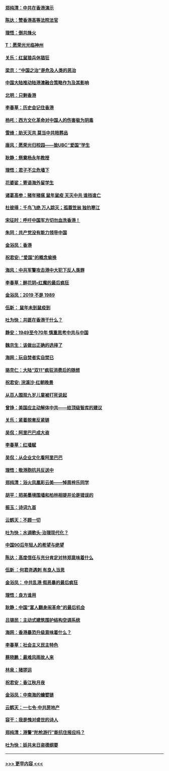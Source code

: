 #### [郑纯清：中共在香港演示](../pages/nsc993/n11670539.md?t=11211744) 
#### [陈达：赞香港高等法院法官](../pages/nsc993/n11669542.md?t=11211744) 
#### [理悟：倒共烽火](../pages/nsc993/n11668844.md?t=11211744) 
#### [T：愿荣光光临神州](../pages/nsc993/n11668421.md?t=11211744) 
#### [关乐：红鼠狼兵休猖狂](../pages/nsc993/n11668378.md?t=11211744) 
#### [梁京：“中国之治”是危及人类的恶治](../pages/nsc993/n11668328.md?t=11211744) 
#### [中国大陆推动陆港澳融合策略作为及其影响](../pages/nsc993/n11668157.md?t=11211744) 
#### [北明：只剩香港](../pages/nsc993/n11668002.md?t=11211744) 
#### [李春草：历史会记住香港](../pages/nsc993/n11667927.md?t=11211744) 
#### [杨吒：西方文化革命对中国人的伤害极为阴毒](../pages/nsc993/n11664521.md?t=11211744) 
#### [雪绮：助天灭共 莫当中共陪葬品](../pages/nsc993/n11662650.md?t=11211744) 
#### [唐风：愿荣光归校园——致UBC“爱国”学生](../pages/nsc993/n11662194.md?t=11211744) 
#### [耿静：祭奠杨永年教授](../pages/nsc993/n11662514.md?t=11211744) 
#### [理悟：君子不立危墙下](../pages/nsc993/n11662172.md?t=11211744) 
#### [花婆娑：寄语海外留学生](../pages/nsc993/n11662121.md?t=11211744) 
#### [诸葛高参：猪年猪瘟 鼠年鼠疫 天灭中共 谁挡谁亡](../pages/nsc993/n11661980.md?t=11211744) 
#### [杜彼得：千鸟飞绝 万人踪灭；孤蓑笠翁 独钓寒江](../pages/nsc993/n11661170.md?t=11211744) 
#### [宋征时：呼吁中国军方切勿血洗香港！](../pages/nsc993/n11415318.md?t=11211744) 
#### [朱同：共产党没有能力领导中国](../pages/nsc993/n11660421.md?t=11211744) 
#### [金浴凤：香港](../pages/nsc993/n11660419.md?t=11211744) 
#### [祝君安: “爱国”的概念偷换](../pages/nsc993/n11659706.md?t=11211744) 
#### [海风：中共军警攻击港中大犯下反人类罪](../pages/nsc993/n11659632.md?t=11211744) 
#### [李春草：醉花阴•红魔的最后疯狂](../pages/nsc993/n11659287.md?t=11211744) 
#### [金浴凤：2019 不是 1989](../pages/nsc993/n11657663.md?t=11211744) 
#### [伍新： 鼠年未到鼠疫到](../pages/nsc993/n11655098.md?t=11211744) 
#### [吐为快：共匪在香港干什么？](../pages/nsc993/n11654891.md?t=11211744) 
#### [静安：1949至今70年 慎重思考中共与中国](../pages/nsc993/n11651244.md?t=11211744) 
#### [魏京生：该做出正确的选择了](../pages/nsc993/n11653084.md?t=11211744) 
#### [海网：玩自焚者实自焚已](../pages/nsc993/n11652423.md?t=11211744) 
#### [骆克仁：大陆“双11”疯狂消费后的随想](../pages/nsc993/n11652305.md?t=11211744) 
#### [祝君安: 浣溪沙·红朝晚景](../pages/nsc993/n11652258.md?t=11211744) 
#### [从百人围观九岁儿童被打死说起](../pages/nsc993/n11651030.md?t=11211744) 
#### [曾铮：美国应主动解体中共——给顶级智库的建议](../pages/nsc993/n11649888.md?t=11211744) 
#### [关乐：紧着脱套反紧链](../pages/nsc993/n11649069.md?t=11211744) 
#### [吴侃：阿里巴巴成大盗](../pages/nsc993/n11645523.md?t=11211744) 
#### [李春草：红墙赋](../pages/nsc993/n11646389.md?t=11211744) 
#### [吴侃：从企业文化看阿里巴巴](../pages/nsc993/n11645476.md?t=11211744) 
#### [理悟：敬港胞抗共反送中](../pages/nsc993/n11645466.md?t=11211744) 
#### [郑纯清：浴火凤凰彩云美——悼周梓乐同学](../pages/nsc993/n11645155.md?t=11211744) 
#### [胡平：把美墨境围墙和柏林相提并论是错误的](../pages/nsc993/n11645134.md?t=11211744) 
#### [振玉：诗词九首](../pages/nsc993/n11644081.md?t=11211744) 
#### [云鹤天：不顾一切](../pages/nsc993/n11643508.md?t=11211744) 
#### [吐为快：水调歌头·治理现代化？](../pages/nsc993/n11643485.md?t=11211744) 
#### [中国90后年轻人的希望与绝望](../pages/nsc993/n11642317.md?t=11211744) 
#### [陈达：高度信任与充分肯定对林郑意味着什么](../pages/nsc993/n11641441.md?t=11211744) 
#### [伍新 ：何君尧遇刺 有良人当思](../pages/nsc993/n11641503.md?t=11211744) 
#### [金浴凤： 中共乱港  假恶暴的最后疯狂](../pages/nsc993/n11641495.md?t=11211744) 
#### [理悟：良方谁用](../pages/nsc993/n11641463.md?t=11211744) 
#### [耿静：中国“富人翻身闹革命”的最后机会](../pages/nsc993/n11640655.md?t=11211744) 
#### [吕锡民：主动式建筑围护结构空调系统](../pages/nsc993/n11640168.md?t=11211744) 
#### [海网：香港暴恐升级意味着什么？](../pages/nsc993/n11635904.md?t=11211744) 
#### [李春草：社会主义民主特色](../pages/nsc993/n11634657.md?t=11211744) 
#### [蔡晓鹏：最难风雨故人来](../pages/nsc993/n11633145.md?t=11211744) 
#### [林泉：猪猡运](../pages/nsc993/n11631469.md?t=11211744) 
#### [祝君安：香江秋月夜](../pages/nsc993/n11631440.md?t=11211744) 
#### [金浴凤：中南海的蟾嬖链](../pages/nsc993/n11631290.md?t=11211744) 
#### [云鹤天：一七令·中共房地产](../pages/nsc993/n11630084.md?t=11211744) 
#### [容干：我是愧对盛世的诗人](../pages/nsc993/n11630059.md?t=11211744) 
#### [郑纯清：港警“陀枪游行”能抗住报应吗？](../pages/nsc993/n11629999.md?t=11211744) 
#### [吐为快：妖共末日盗德纲要](../pages/nsc993/n11628610.md?t=11211744) 

----
#### [ >>> 更早内容 <<< ](../indexes/nsc993-earlier.md)
